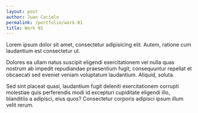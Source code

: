 ```yaml
---
layout: post
author: Juan Carielo
permalink: /portfolio/work-01
title: Work 01
---
```


Lorem ipsum dolor sit amet, consectetur adipisicing elit. Autem, ratione cum laudantium est consectetur ut.

Dolores ea ullam natus suscipit eligendi exercitationem vel nulla quas nostrum ab impedit repudiandae praesentium
fugit, consequuntur repellat et obcaecati sed eveniet veniam voluptatum laudantium. Aliquid, soluta.

Sed sint placeat quasi, laudantium fugit deleniti exercitationem corrupti molestiae quis perferendis modi id
excepturi cupiditate eligendi illo, blanditiis a adipisci, eius quos? Consectetur corporis adipisci ipsum illum
velit rerum.
